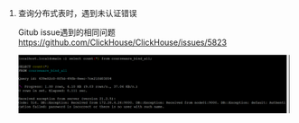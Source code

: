 1. 查询分布式表时，遇到未认证错误

   Gitub issue遇到的相同问题 https://github.com/ClickHouse/ClickHouse/issues/5823

   ![image-20211209150838697](https://raw.githubusercontent.com/caidong/Picture/main/Blog/Image/2021/image-20211209150838697.png)